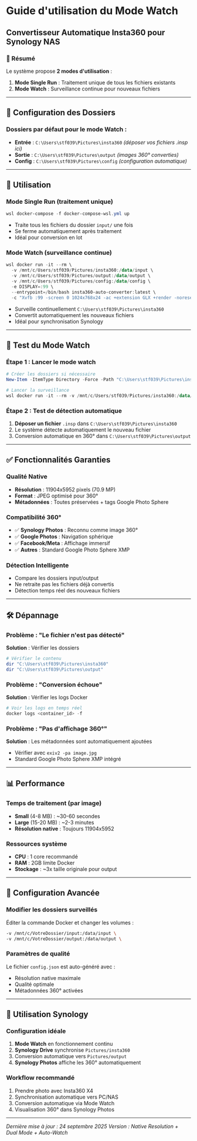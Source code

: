 # Guide d'utilisation du Mode Watch
## Convertisseur Automatique Insta360 pour Synology NAS

### 🎯 Résumé
Le système propose **2 modes d'utilisation** :
1. **Mode Single Run** : Traitement unique de tous les fichiers existants
2. **Mode Watch** : Surveillance continue pour nouveaux fichiers

---

## 📁 Configuration des Dossiers

### Dossiers par défaut pour le mode Watch :
- **Entrée** : `C:\Users\stf039\Pictures\insta360` *(déposer vos fichiers .insp ici)*
- **Sortie** : `C:\Users\stf039\Pictures\output` *(images 360° converties)*
- **Config** : `C:\Users\stf039\Pictures\config` *(configuration automatique)*

---

## 🚀 Utilisation

### Mode Single Run (traitement unique)
```powershell
wsl docker-compose -f docker-compose-wsl.yml up
```
- Traite tous les fichiers du dossier `input/` une fois
- Se ferme automatiquement après traitement
- Idéal pour conversion en lot

### Mode Watch (surveillance continue)
```powershell
wsl docker run -it --rm \
  -v /mnt/c/Users/stf039/Pictures/insta360:/data/input \
  -v /mnt/c/Users/stf039/Pictures/output:/data/output \
  -v /mnt/c/Users/stf039/Pictures/config:/data/config \
  -e DISPLAY=:99 \
  --entrypoint=/bin/bash insta360-auto-converter:latest \
  -c "Xvfb :99 -screen 0 1024x768x24 -ac +extension GLX +render -noreset & sleep 2 && echo 'Starting WATCH mode on Pictures/insta360...' && /app/build/insta360_batch_processor /data/input /data/output /data/config/config.json --watch"
```
- Surveille continuellement `C:\Users\stf039\Pictures\insta360`
- Convertit automatiquement les nouveaux fichiers
- Idéal pour synchronisation Synology

---

## 🔄 Test du Mode Watch

### Étape 1 : Lancer le mode watch
```powershell
# Créer les dossiers si nécessaire
New-Item -ItemType Directory -Force -Path "C:\Users\stf039\Pictures\insta360", "C:\Users\stf039\Pictures\output", "C:\Users\stf039\Pictures\config"

# Lancer la surveillance
wsl docker run -it --rm -v /mnt/c/Users/stf039/Pictures/insta360:/data/input -v /mnt/c/Users/stf039/Pictures/output:/data/output -v /mnt/c/Users/stf039/Pictures/config:/data/config -e DISPLAY=:99 --entrypoint=/bin/bash insta360-auto-converter:latest -c "Xvfb :99 -screen 0 1024x768x24 -ac +extension GLX +render -noreset & sleep 2 && /app/build/insta360_batch_processor /data/input /data/output /data/config/config.json --watch"
```

### Étape 2 : Test de détection automatique
1. **Déposer un fichier** `.insp` dans `C:\Users\stf039\Pictures\insta360`
2. Le système détecte automatiquement le nouveau fichier
3. Conversion automatique en 360° dans `C:\Users\stf039\Pictures\output`

---

## ✅ Fonctionnalités Garanties

### Qualité Native
- **Résolution** : 11904x5952 pixels (70.9 MP)
- **Format** : JPEG optimisé pour 360°
- **Métadonnées** : Toutes préservées + tags Google Photo Sphere

### Compatibilité 360°
- ✅ **Synology Photos** : Reconnu comme image 360°
- ✅ **Google Photos** : Navigation sphérique
- ✅ **Facebook/Meta** : Affichage immersif
- ✅ **Autres** : Standard Google Photo Sphere XMP

### Détection Intelligente
- Compare les dossiers input/output
- Ne retraite pas les fichiers déjà convertis
- Détection temps réel des nouveaux fichiers

---

## 🛠️ Dépannage

### Problème : "Le fichier n'est pas détecté"
**Solution** : Vérifier les dossiers
```powershell
# Vérifier le contenu
dir "C:\Users\stf039\Pictures\insta360"
dir "C:\Users\stf039\Pictures\output"
```

### Problème : "Conversion échoue"
**Solution** : Vérifier les logs Docker
```powershell
# Voir les logs en temps réel
docker logs <container_id> -f
```

### Problème : "Pas d'affichage 360°"
**Solution** : Les métadonnées sont automatiquement ajoutées
- Vérifier avec `exiv2 -pa image.jpg`
- Standard Google Photo Sphere XMP intégré

---

## 📊 Performance

### Temps de traitement (par image)
- **Small** (4-8 MB) : ~30-60 secondes
- **Large** (15-20 MB) : ~2-3 minutes
- **Résolution native** : Toujours 11904x5952

### Ressources système
- **CPU** : 1 core recommandé
- **RAM** : 2GB limite Docker
- **Stockage** : ~3x taille originale pour output

---

## 🔧 Configuration Avancée

### Modifier les dossiers surveillés
Éditer la commande Docker et changer les volumes :
```bash
-v /mnt/c/VotreDossier/input:/data/input \
-v /mnt/c/VotreDossier/output:/data/output \
```

### Paramètres de qualité
Le fichier `config.json` est auto-généré avec :
- Résolution native maximale
- Qualité optimale
- Métadonnées 360° activées

---

## 📱 Utilisation Synology

### Configuration idéale
1. **Mode Watch** en fonctionnement continu
2. **Synology Drive** synchronise `Pictures/insta360`
3. Conversion automatique vers `Pictures/output`
4. **Synology Photos** affiche les 360° automatiquement

### Workflow recommandé
1. Prendre photo avec Insta360 X4
2. Synchronisation automatique vers PC/NAS
3. Conversion automatique via Mode Watch
4. Visualisation 360° dans Synology Photos

---

*Dernière mise à jour : 24 septembre 2025*
*Version : Native Resolution + Dual Mode + Auto-Watch*